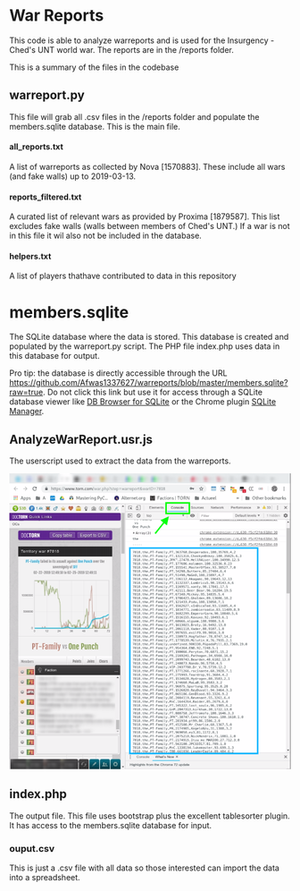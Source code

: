 # War Reports

This code is able to analyze warreports and is used for the Insurgency - Ched's UNT world war.
The reports are in the /reports folder.

This is a summary of the files in the codebase

## warreport.py
This file will grab all .csv files in the /reports folder and populate the members.sqlite database. 
This is the main file.

#### all_reports.txt
A list of warreports as collected by Nova [1570883]. These include all wars (and fake walls) up to 2019-03-13.

#### reports_filtered.txt
A curated list of relevant wars as provided by Proxima [1879587]. 
This list excludes fake walls (walls between members of Ched's UNT.) 
If a war is not in this file it wil also not be included in the database.

#### helpers.txt
A list of players thathave contributed to data in this repository

# members.sqlite
The SQLite database where the data is stored. This database is created and populated by the warreport.py script. 
The PHP file index.php uses data in this database for output.

Pro tip: the database is directly accessible through the URL 
https://github.com/Afwas1337627/warreports/blob/master/members.sqlite?raw=true. 
Do not click this link but use it for access through a SQLite database viewer like 
[DB Browser for SQLite](https://sqlitebrowser.org)  or the Chrome plugin 
[SQLite Manager](https://chrome.google.com/webstore/detail/sqlite-manager/njognipnngillknkhikjecpnbkefclfe).

## AnalyzeWarReport.usr.js
The userscript used to extract the data from the warreports.

![userscript output](static/screenshot-www.torn.com-2019.03.13-02-26-39.png)

## index.php
The output file. This file uses bootstrap plus the excellent tablesorter plugin. It has access to the members.sqlite database for input.

### ouput.csv
This is just a .csv file with all data so those interested can import the data into a spreadsheet.